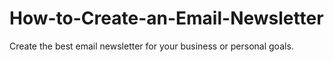 # How-to-Create-an-Email-Newsletter
Create the best email newsletter for your business or personal goals.
